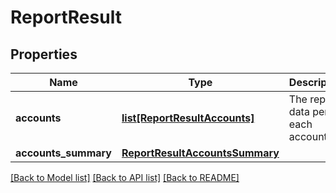 # ReportResult

## Properties
Name | Type | Description | Notes
------------ | ------------- | ------------- | -------------
**accounts** | [**list[ReportResultAccounts]**](ReportResultAccounts.md) | The report data per each account | 
**accounts_summary** | [**ReportResultAccountsSummary**](ReportResultAccountsSummary.md) |  | 

[[Back to Model list]](../README.md#documentation-for-models) [[Back to API list]](../README.md#documentation-for-api-endpoints) [[Back to README]](../README.md)

